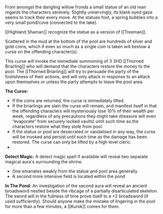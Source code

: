 
From amongst the dangling willow fronds a small statue of an old man regards the characters serenely. Slightly unnervingly, its blank eyed gaze seems to track their every move. At the statues foot, a spring bubbles into a very small pond/cove (connected to the lake).

[[Highland Shaman]] recognize the statue as a version of [[Treeman]].

Scattered in the mud at the bottom of the pool are hundreds of silver and gold coins, which if even so much as a single coin is taken will bestow a curse on the offending character(s). 

This curse will invoke the immediate summoning of 3 3HD [[Thorned Briarling]] who will demand that the characters restore the money to the pool. The [[Thorned Briarling]] will try to persuade the party of the foolishness of their actions, and will only attack in response to an attack upon themselves or unless the party attempts to leave the pool area.

**The Curse:**
- If the coins are returned, the curse is immediately lifted.
- If the briarlings are slain the curse will remain, and manifest itself in that the offending characters will mysteriously lose 10% of their wealth per week, regardless of any precautions they might take (treasure will even “evaporate” from securely locked vaults) until such time as the characters restore what they stole from pool.
- If the statue or pool are desecrated or vandalised in any way, the curse will be invoked and persist until such time as the damage has been restored. The curse can only be lifted by a high level cleric.
- 
**Detect Magic:** A detect magic spell if available will reveal two separate magical aura's surrounding the shrine. 
- One emanates weakly from the statue and pool area generally
- A second more intensive field is located within the pond

**In The Pond:** An investigation of the second aura will reveal an ancient broadsword nestled beside the ribcage of a partially disarticulated skeleton. The sword will in the fullness of time prove itself to a +2 broadsword (if used sufficiently). Should anyone make the mistake of lingering in the pool for more than a few minutes,  a [[Kurok]] comes for them.
